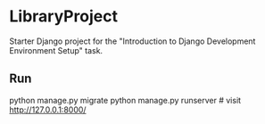 # LibraryProject

Starter Django project for the "Introduction to Django Development Environment Setup" task.

## Run
python manage.py migrate
python manage.py runserver   # visit http://127.0.0.1:8000/
